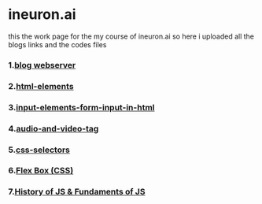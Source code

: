 # ineuron.ai
this the work page for the my  course of ineuron.ai so here i uploaded all the blogs links and the codes files

### 1.[**blog webserver**](https://codemanishh.hashnode.dev/web-server)
### 2.[**html-elements**](https://codemanishh.hashnode.dev/html-element)
### 3.[**input-elements-form-input-in-html**](https://codemanishh.hashnode.dev/input-elements-form-input-in-html)
### 4.[**audio-and-video-tag**](https://codemanishh.hashnode.dev/audio-and-video-tag)
### 5.[**css-selectors**](https://codemanishh.hashnode.dev/css-selectors)
### 6.[**Flex Box (CSS)**](https://codemanishh.hashnode.dev/flex-box-css)
### 7.[**History of JS & Fundaments of JS**](https://codemanishh.hashnode.dev/history-of-js-fundaments-of-js)
